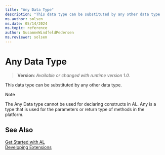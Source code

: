 ```yaml
---
title: "Any Data Type"
description: "This data type can be substituted by any other data type."
ms.author: solsen
ms.date: 05/14/2024
ms.topic: reference
author: SusanneWindfeldPedersen
ms.reviewer: solsen
---
```

[//]: # (START>DO_NOT_EDIT)
[//]: # (IMPORTANT:Do not edit any of the content between here and the END>DO_NOT_EDIT.)
[//]: # (Any modifications should be made in the .xml files in the ModernDev repo.)
# Any Data Type
> **Version**: _Available or changed with runtime version 1.0._

This data type can be substituted by any other data type.




[//]: # (IMPORTANT: END>DO_NOT_EDIT)

> [!NOTE]     
> The Any Data type cannot be used for declaring constructs in AL. Any is a type that is used for the parameters or return type of methods in the platform.


## See Also  

[Get Started with AL](../../devenv-get-started.md)  
[Developing Extensions](../../devenv-dev-overview.md)  